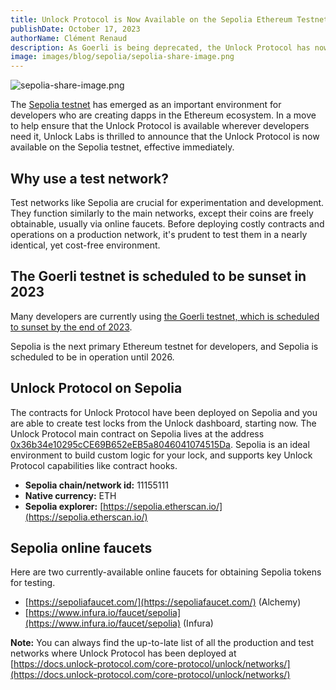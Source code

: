 ```yaml
---
title: Unlock Protocol is Now Available on the Sepolia Ethereum Testnet
publishDate: October 17, 2023
authorName: Clément Renaud
description: As Goerli is being deprecated, the Unlock Protocol has now been deployed on the Sepolia Ethereum Testnet for developers.
image: images/blog/sepolia/sepolia-share-image.png
---
```


![sepolia-share-image.png](images/blog/sepolia/sepolia-share-image.png)

The [Sepolia testnet](https://moralis.io/sepolia-testnet-guide-what-is-the-sepolia-testnet/) has emerged as an important environment for developers who are creating dapps in the Ethereum ecosystem. In a move to help ensure that the Unlock Protocol is available wherever developers need it, Unlock Labs is thrilled to announce that the Unlock Protocol is now available on the Sepolia testnet, effective immediately.

## Why use a test network?

Test networks like Sepolia are crucial for experimentation and development. They function similarly to the main networks, except their coins are freely obtainable, usually via online faucets. Before deploying costly contracts and operations on a production network, it's prudent to test them in a nearly identical, yet cost-free environment.

## The Goerli testnet is scheduled to be sunset in 2023

Many developers are currently using [the Goerli testnet, which is scheduled to sunset by the end of 2023](https://docs.chainstack.com/docs/goerli-to-sepolia-transition). 

Sepolia is the next primary Ethereum testnet for developers, and Sepolia is scheduled to be in operation until 2026.

## Unlock Protocol on Sepolia

The contracts for Unlock Protocol have been deployed on Sepolia and you are able to create test locks from the Unlock dashboard, starting now. The Unlock Protocol main contract on Sepolia lives at the address [0x36b34e10295cCE69B652eEB5a8046041074515Da](https://sepolia.etherscan.io/address/0x36b34e10295cCE69B652eEB5a8046041074515Da). Sepolia is an ideal environment to build custom logic for your lock, and supports key Unlock Protocol capabilities like contract hooks.

- **Sepolia chain/network id:** 11155111
- **Native currency:** ETH
- **Sepolia explorer:** [https://sepolia.etherscan.io/](https://sepolia.etherscan.io/)

## Sepolia online faucets

Here are two currently-available online faucets for obtaining Sepolia tokens for testing.

- [https://sepoliafaucet.com/](https://sepoliafaucet.com/) (Alchemy)
- [https://www.infura.io/faucet/sepolia](https://www.infura.io/faucet/sepolia) (Infura)

**Note:** You can always find the up-to-late list of all the production and test networks where Unlock Protocol has been deployed at [https://docs.unlock-protocol.com/core-protocol/unlock/networks/](https://docs.unlock-protocol.com/core-protocol/unlock/networks/)
